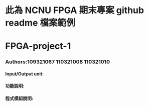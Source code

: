 # 此為 NCNU FPGA 期末專案 github readme 檔案範例

# FPGA-project-1
### Authors:109321067 110321008 110321010 

#### Input/Output unit:<br>


#### 功能說明:<br>

#### 程式模組說明:<br>


